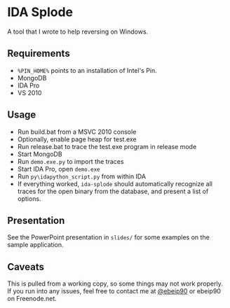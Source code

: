 # IDA Splode

A tool that I wrote to help reversing on Windows.

## Requirements

- `%PIN_HOME%` points to an installation of Intel's Pin.
- MongoDB
- IDA Pro
- VS 2010

## Usage

- Run build.bat from a MSVC 2010 console
- Optionally, enable page heap for test.exe
- Run release.bat to trace the test.exe program in release mode
- Start MongoDB
- Run `demo.exe.py` to import the traces
- Start IDA Pro, open `demo.exe`
- Run `py\idapython_script.py` from within IDA
- If everything worked, `ida-splode` should automatically recognize all traces for the open binary from the database, and present a list of options.

## Presentation

See the PowerPoint presentation in `slides/` for some examples on the sample application.

## Caveats

This is pulled from a working copy, so some things may not work properly.  If you run into any issues, feel free to contact me at [@ebeip90](https://twitter.com/ebeip90) or ebeip90 on Freenode.net.
